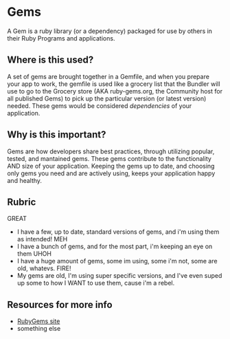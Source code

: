 # Gems

A Gem is a ruby library (or a dependency) packaged for use by others in their Ruby Programs and applications.

## Where is this used?

A set of gems are brought together in a Gemfile, and when you prepare your app to work, the gemfile is used like a grocery list that the Bundler will use to go to the Grocery store (AKA ruby-gems.org, the Community host for all published Gems) to pick up the particular version (or latest version) needed. These gems would be considered *dependencies* of your application.

## Why is this important?

Gems are how developers share best practices, through utilizing popular, tested, and mantained gems. These gems contribute to the functionality AND size of your application. Keeping the gems up to date, and choosing only gems you need and are actively using, keeps your application happy and healthy.

## Rubric

GREAT
- I have a few, up to date, standard versions of gems, and i'm using them as intended!
MEH
- I have a bunch of gems, and for the most part, i'm keeping an eye on them
UHOH
- I have a huge amount of gems, some im using, some i'm not, some are old, whatevs.
FIRE!
- My gems are old, I'm using super specific versions, and I've even suped up some to how I WANT to use them, cause i'm a rebel.

## Resources for more info

* [RubyGems site](https://rubygems.org/)
* something else



